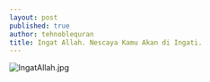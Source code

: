 ```yaml
---
layout: post
published: true
author: tehnoblequran
title: Ingat Allah. Nescaya Kamu Akan di Ingati.
---
```

![IngatAllah.jpg]({{site.baseurl}}/images/IngatAllah.jpg)

